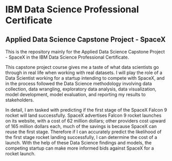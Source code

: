 # IBM Data Science Professional Certificate
## Applied Data Science Capstone Project - SpaceX

This is the repository mainly for the Applied Data Science Capstone Project - SpaceX in the IBM Data Science Professional Certificate.

This capstone project course gives me a taste of what data scientists go through in real life when working with real datasets. I will play the role of a Data Scientist working for a startup intending to compete with SpaceX, and in the process followed the Data Science methodology involving data collection, data wrangling, exploratory data analysis, data visualization, model development, model evaluation, and reporting my results to stakeholders.   

In detail, I am tasked with predicting if the first stage of the SpaceX Falcon 9 rocket will land successfully. SpaceX advertises Falcon 9 rocket launches on its website, with a cost of 62 million dollars; other providers cost upward of 165 million dollars each, much of the savings is because SpaceX can reuse the first stage. Therefore if I can accurately predict the likelihood of the first stage rocket landing successfully, I can determine the cost of a launch. With the help of these Data Science findings and models, the competing startup can make more informed bids against SpaceX for a rocket launch. 
